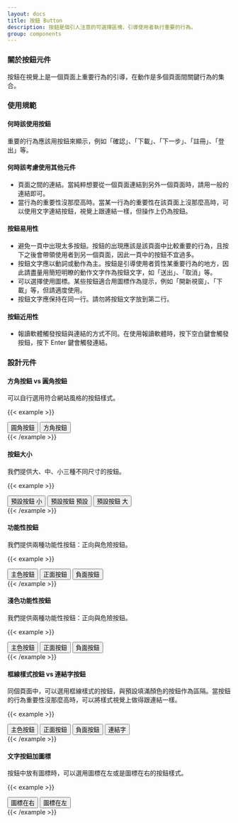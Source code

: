 ```yaml
---
layout: docs
title: 按鈕 Button
description: 按鈕是個引人注意的可選擇區塊，引導使用者執行重要的行為。
group: components
---
```


### 關於按鈕元件

按鈕在視覺上是一個頁面上重要行為的引導，在動作是多個頁面間關鍵行為的集合。

### 使用規範

#### 何時該使用按鈕

重要的行為應該用按鈕來顯示，例如「確認」、「下載」、「下一步」、「註冊」、「登出」等。

#### 何時該考慮使用其他元件
- 頁面之間的連結。當純粹想要從一個頁面連結到另外一個頁面時，請用一般的連結即可。
- 當行為的重要性沒那麼高時。當某一行為的重要性在該頁面上沒那麼高時，可以使用文字連結按鈕，視覺上跟連結一樣，但操作上仍為按鈕。

#### 按鈕易用性
- 避免一頁中出現太多按鈕。按鈕的出現應該是該頁面中比較重要的行為，且按下之後會帶領使用者到另一個頁面，因此一頁中的按鈕不宜過多。
- 按鈕文字應以動詞或動作為主。按鈕是引導使用者質性某重要行為的地方，因此請盡量用簡短明瞭的動作文字作為按鈕文字，如「送出」、「取消」等。
- 可以選擇使用圖標。某些按鈕適合用圖標作為提示，例如「開新視窗」、「下載」等，但請適度使用。
- 按鈕文字應保持在同一行。請勿將按鈕文字放到第二行。

#### 按鈕近用性
- 報讀軟體觸發按鈕與連結的方式不同。在使用報讀軟體時，按下空白鍵會觸發按鈕，按下 Enter 鍵會觸發連結。

### 設計元件

#### 方角按鈕 vs 圓角按鈕

可以自行選用符合網站風格的按鈕樣式。

{{< example >}}
<div class="row text-center">
  <div class="col">
    <button type="button" class="btn btn-brand">圓角按鈕</button>
    <button type="button" class="btn rounded-0 btn-brand">方角按鈕</button>
  </div>
</div>
{{< /example >}}

#### 按鈕大小

我們提供大、中、小三種不同尺寸的按鈕。

{{< example >}}
<div class="row text-center">
  <div class="col">
    <button type="button" class="btn btn-brand btn-sm">預設按鈕 小</button>
    <button type="button" class="btn btn-brand">預設按鈕 預設</button>
    <button type="button" class="btn btn-brand btn-lg">預設按鈕 大</button>
  </div>
</div>
{{< /example >}}


#### 功能性按鈕
我們提供兩種功能性按鈕：正向與危險按鈕。

{{< example >}}
<div class="row text-center">
  <div class="col">
    <button type="button" class="btn btn-brand">主色按鈕</button>
    <button type="button" class="btn btn-positive">正面按鈕</button>
    <button type="button" class="btn btn-negative">負面按鈕</button>
  </div>
</div>
{{< /example >}}

#### 淺色功能性按鈕

我們提供兩種功能性按鈕：正向與危險按鈕。

{{< example >}}
<div class="row text-center">
  <div class="col">
    <button type="button" class="btn btn-brand-container">主色按鈕</button>
    <button type="button" class="btn btn-positive-container">正面按鈕</button>
    <button type="button" class="btn btn-negative-container">負面按鈕</button>
  </div>
</div>
{{< /example >}}


#### 框線樣式按鈕  vs 連結字按鈕

同個頁面中，可以選用框線樣式的按鈕，與預設填滿顏色的按鈕作為區隔。當按鈕的行為重要性沒那麼高時，可以將樣式視覺上做得跟連結一樣。

{{< example >}}
<div class="row text-center">
  <div class="col">
    <button type="button" class="btn btn-outline-brand">主色按鈕</button>
    <button type="button" class="btn btn-outline-positive">正面按鈕</button>
    <button type="button" class="btn btn-outline-negative">負面按鈕</button>
    <button type="button" class="btn btn-link">連結字</button>
  </div>
</div>
{{< /example >}}


#### 文字按鈕加圖標

按鈕中放有圖標時，可以選用圖標在左或是圖標在右的按鈕樣式。

{{< example >}}
<div class="row text-center">
  <div class="col">
    <button type="button" class="btn btn-brand">圖標在右<i class="bi bi-arrow-counterclockwise"></i></button>
    <button type="button" class="btn btn-brand"><i class="bi bi-arrow-counterclockwise"></i>圖標在左</button>
  </div>
</div>
{{< /example >}}

